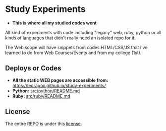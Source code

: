# Study Experiments

- **This is where all my studied codes went**

All kind of experiments with code including "legacy" web, ruby, python or all kinds of languages that didn't really need an isolated repo for it.

The Web scope will have snippets from codes HTML/CSS/JS that i've learned to do from Web Courses/Events and from my college (1st).

## Deploys or Codes

- **All the static WEB pages are accessible from:** <https://ledragox.github.io/study-experiments/>
- **Python:** [src/python/README.md](src/python/)
- **Ruby:** [src/ruby/README.md](src/ruby/)

## License

The entire REPO is under this [license](/LICENSE).
